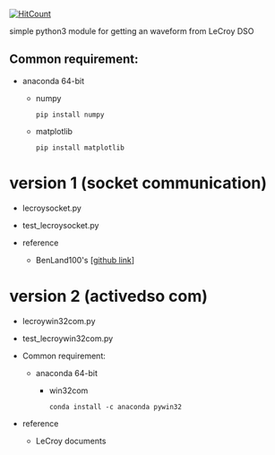 [![HitCount](http://hits.dwyl.io/mcsmonk/dsopy-lecroy.svg)](http://hits.dwyl.io/mcsmonk/dsopy-lecroy)


simple python3 module for getting an waveform from LeCroy DSO



## Common requirement:

 - anaconda 64-bit

    - numpy

      ```
      pip install numpy
      ```

    - matplotlib

      ```
      pip install matplotlib
      ```

      



# version 1 (socket communication)

- lecroysocket.py
- test_lecroysocket.py

- reference
  - BenLand100's \[[github link](https://github.com/BenLand100/LeCrunch2)\]



# version 2 (activedso com)

- lecroywin32com.py

- test_lecroywin32com.py

- Common requirement:

  - anaconda 64-bit

    - win32com

      ```
      conda install -c anaconda pywin32
      ```

- reference
  
  - LeCroy documents
